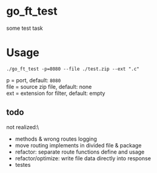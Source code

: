 # go_ft_test
some test task

# Usage 
`./go_ft_test -p=8080 --file ./test.zip --ext ".c"`

p = port, default: `8080`\
file = source zip file, default: none\
ext = extension for filter, default: empty

## todo
not realized:\
- methods & wrong routes logging
- move routing implements in divided file & package
- refactor: separate route functions define and usage
- refactor/optimize: write file data directly into response
- testes
